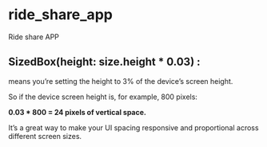 # ride_share_app
Ride share APP

## **SizedBox(height: size.height * 0.03)** :

means you’re setting the height to 3% of the device’s screen height.

So if the device screen height is, for example, 800 pixels:

**0.03 * 800 = 24 pixels of vertical space.**

It’s a great way to make your UI spacing responsive and proportional across different screen sizes.




